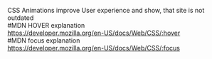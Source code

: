 CSS Animations improve User experience and show, that site is not outdated<br />
#MDN HOVER explanation<br />
https://developer.mozilla.org/en-US/docs/Web/CSS/:hover<br />
#MDN focus explanation<br />
https://developer.mozilla.org/en-US/docs/Web/CSS/:focus<br />